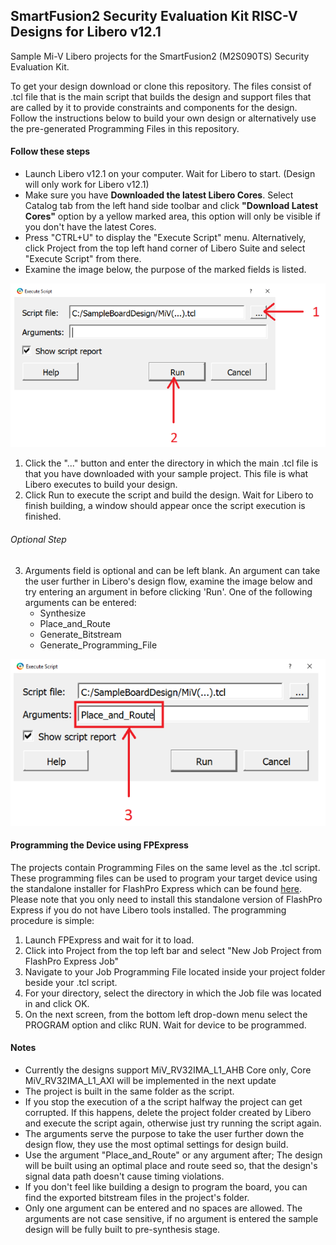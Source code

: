 ## SmartFusion2 Security Evaluation Kit RISC-V Designs for Libero v12.1

Sample Mi-V Libero projects for the SmartFusion2 (M2S090TS) Security Evaluation Kit.

To get your design download or clone this repository. The files consist of .tcl file that is the main script that builds the design and support files that are called by it to provide constraints and components for the design. Follow the instructions below to build your own design or alternatively use the pre-generated Programming Files in this repository.

#### Follow these steps

- Launch Libero v12.1 on your computer. Wait for Libero to start. (Design will only work for Libero v12.1)
- Make sure you have __Downloaded the latest Libero Cores__. Select Catalog tab from the left hand side toolbar and click __"Download Latest Cores"__ option by a yellow marked area, this option will only be visible if you don't have the latest Cores.
- Press "CTRL+U" to display the "Execute Script" menu. Alternatively, click Project from the top left hand corner of Libero Suite and select "Execute Script" from there.
- Examine the image below, the purpose of the marked fields is listed.

 ![Execute_Script](images/libero_execute.PNG)

1. Click the "..." button and enter the directory in which the main .tcl file is that you have downloaded with your sample project. This file
is what Libero executes to build your design.
2. Click Run to execute the script and build the design. Wait for Libero to finish building, a window should appear once the script execution is finished.

###### Optional Step

3. Arguments field is optional and can be left blank. An argument can take the user further in Libero's design flow, examine the image below and try entering an argument in before clicking 'Run'. One of the following arguments can be entered:
      - Synthesize
      - Place_and_Route
      - Generate_Bitstream
      - Generate_Programming_File


![Script's_Arguments](images/libero_execute_optional.png)

#### Programming the Device using FPExpress

The projects contain Programming Files on the same level as the .tcl script. These programming files can be used to program your target device using the standalone installer for FlashPro Express which can be found [here](https://www.microsemi.com/product-directory/programming/4977-flashpro#software).
Please note that you only need to install this standalone version of FlashPro Express if you do not have Libero tools installed. The programming procedure is simple:
1. Launch FPExpress and wait for it to load.
2. Click into Project from the top left bar and select "New Job Project from FlashPro Express Job"
3. Navigate to your Job Programming File located inside your project folder beside your .tcl script.
4. For your directory, select the directory in which the Job file was located in and click OK.
5. On the next screen, from the bottom left drop-down menu select the PROGRAM option and clikc RUN. Wait for device to be programmed.


#### Notes

- Currently the designs support MiV_RV32IMA_L1_AHB Core only, Core MiV_RV32IMA_L1_AXI will be implemented in the next update
- The project is built in the same folder as the script.
- If you stop the execution of a the script halfway the project can get corrupted. If this happens, delete the project folder created by Libero and execute the script again, otherwise just try running the script again.
- The arguments serve the purpose to take the user further down the design flow, they use the most optimal settings for design build.
- Use the argument "Place_and_Route" or any argument after; The design will be built using an optimal place and route seed so, that the design's signal data path doesn't cause timing violations.
- If you don't feel like building a design to program the board, you can find the exported bitstream files in the project's folder.
- Only one argument can be entered and no spaces are allowed. The arguments are not case sensitive, if no argument is entered the sample design will be fully built to pre-synthesis stage.
